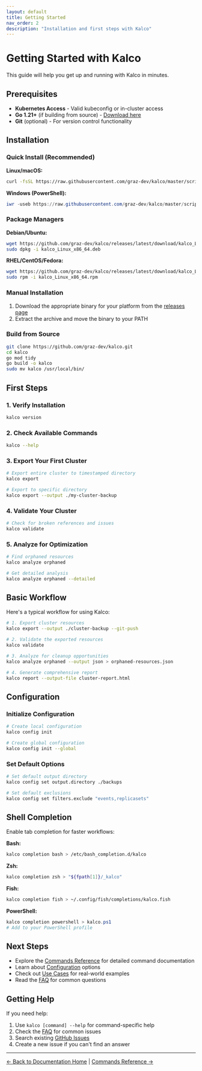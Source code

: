 ```yaml
---
layout: default
title: Getting Started
nav_order: 2
description: "Installation and first steps with Kalco"
---
```


# Getting Started with Kalco

This guide will help you get up and running with Kalco in minutes.

## Prerequisites

- **Kubernetes Access** - Valid kubeconfig or in-cluster access
- **Go 1.21+** (if building from source) - [Download here](https://golang.org/dl/)
- **Git** (optional) - For version control functionality

## Installation

### Quick Install (Recommended)

**Linux/macOS:**
```bash
curl -fsSL https://raw.githubusercontent.com/graz-dev/kalco/master/scripts/install.sh | bash
```

**Windows (PowerShell):**
```powershell
iwr -useb https://raw.githubusercontent.com/graz-dev/kalco/master/scripts/install.ps1 | iex
```

### Package Managers

**Debian/Ubuntu:**
```bash
wget https://github.com/graz-dev/kalco/releases/latest/download/kalco_Linux_x86_64.deb
sudo dpkg -i kalco_Linux_x86_64.deb
```

**RHEL/CentOS/Fedora:**
```bash
wget https://github.com/graz-dev/kalco/releases/latest/download/kalco_Linux_x86_64.rpm
sudo rpm -i kalco_Linux_x86_64.rpm
```

### Manual Installation

1. Download the appropriate binary for your platform from the [releases page](https://github.com/graz-dev/kalco/releases)
2. Extract the archive and move the binary to your PATH

### Build from Source

```bash
git clone https://github.com/graz-dev/kalco.git
cd kalco
go mod tidy
go build -o kalco
sudo mv kalco /usr/local/bin/
```

## First Steps

### 1. Verify Installation

```bash
kalco version
```

### 2. Check Available Commands

```bash
kalco --help
```

### 3. Export Your First Cluster

```bash
# Export entire cluster to timestamped directory
kalco export

# Export to specific directory
kalco export --output ./my-cluster-backup
```

### 4. Validate Your Cluster

```bash
# Check for broken references and issues
kalco validate
```

### 5. Analyze for Optimization

```bash
# Find orphaned resources
kalco analyze orphaned

# Get detailed analysis
kalco analyze orphaned --detailed
```

## Basic Workflow

Here's a typical workflow for using Kalco:

```bash
# 1. Export cluster resources
kalco export --output ./cluster-backup --git-push

# 2. Validate the exported resources
kalco validate

# 3. Analyze for cleanup opportunities
kalco analyze orphaned --output json > orphaned-resources.json

# 4. Generate comprehensive report
kalco report --output-file cluster-report.html
```

## Configuration

### Initialize Configuration

```bash
# Create local configuration
kalco config init

# Create global configuration
kalco config init --global
```

### Set Default Options

```bash
# Set default output directory
kalco config set output.directory ./backups

# Set default exclusions
kalco config set filters.exclude "events,replicasets"
```

## Shell Completion

Enable tab completion for faster workflows:

**Bash:**
```bash
kalco completion bash > /etc/bash_completion.d/kalco
```

**Zsh:**
```bash
kalco completion zsh > "${fpath[1]}/_kalco"
```

**Fish:**
```bash
kalco completion fish > ~/.config/fish/completions/kalco.fish
```

**PowerShell:**
```powershell
kalco completion powershell > kalco.ps1
# Add to your PowerShell profile
```

## Next Steps

- Explore the [Commands Reference](commands/index.md) for detailed command documentation
- Learn about [Configuration](configuration.md) options
- Check out [Use Cases](use-cases.md) for real-world examples
- Read the [FAQ](faq.md) for common questions

## Getting Help

If you need help:

1. Use `kalco [command] --help` for command-specific help
2. Check the [FAQ](faq.md) for common issues
3. Search existing [GitHub Issues](https://github.com/graz-dev/kalco/issues)
4. Create a new issue if you can't find an answer

---

[← Back to Documentation Home](index.md) | [Commands Reference →](commands/index.md)